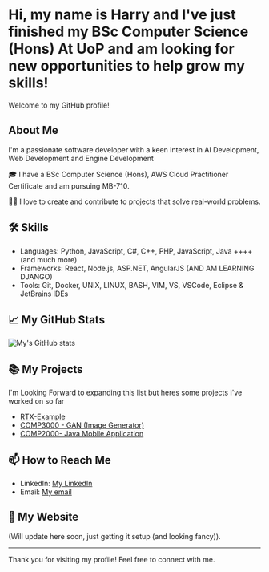 # Hi, my name is Harry and I've just finished my BSc Computer Science (Hons) At UoP and am looking for new opportunities to help grow my skills!

Welcome to my GitHub profile!

## About Me
I'm a passionate software developer with a keen interest in AI Development, Web Development and Engine Development

🎓 I have a BSc Computer Science (Hons), AWS Cloud Practitioner Certificate and am pursuing MB-710.

👨‍💻 I love to create and contribute to projects that solve real-world problems.

## 🛠 Skills
- Languages: Python, JavaScript, C#, C++, PHP, JavaScript, Java ++++ (and much more)
- Frameworks: React, Node.js, ASP.NET, AngularJS (AND AM LEARNING DJANGO)
- Tools: Git, Docker, UNIX, LINUX, BASH, VIM, VS, VSCode, Eclipse & JetBrains IDEs

## 📈 My GitHub Stats

![My's GitHub stats](https://github-readme-stats.vercel.app/api?username=Harry040502&show_icons=true&theme=radical)

## 📚 My Projects
I'm Looking Forward to expanding this list but heres some projects I've worked on so far

- [RTX-Example](https://github.com/Harry040502/RTX-Example)
- [COMP3000 - GAN (Image Generator)]((https://github.com/Harry040502/COMP3000))
- [COMP2000- Java Mobile Application]((https://github.com/Harry040502/ScoreLeaderboard))

## 📫 How to Reach Me
- LinkedIn: [My LinkedIn](https://www.linkedin.com/in/harry-spruce-07013b105/)
- Email: [My email](mailto:spruce.harry@gmail.com)

## 📝 My Website
(Will update here soon, just getting it setup (and looking fancy)).

---

Thank you for visiting my profile! Feel free to connect with me.

